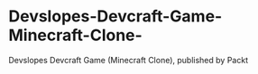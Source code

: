 # Devslopes-Devcraft-Game-Minecraft-Clone-
Devslopes Devcraft Game (Minecraft Clone), published by Packt
